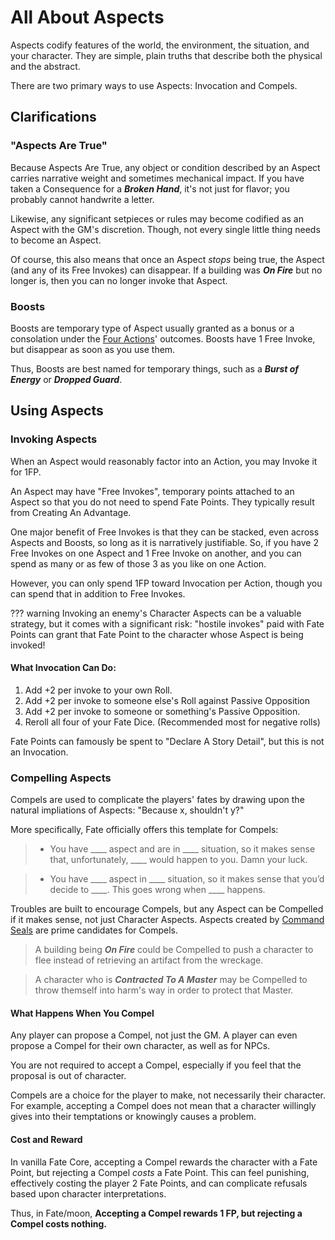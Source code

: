 # All About Aspects

Aspects codify features of the world, the environment, the situation, and your character. They are simple, plain truths that describe both the physical and the abstract. 

There are two primary ways to use Aspects: Invocation and Compels.

## Clarifications

### "Aspects Are True"

Because Aspects Are True, any object or condition described by an Aspect carries narrative weight and sometimes mechanical impact. If you have taken a Consequence for a ***Broken Hand***, it's not just for flavor; you probably cannot handwrite a letter. 

Likewise, any significant setpieces or rules may become codified as an Aspect with the GM's discretion. Though, not every single little thing needs to become an Aspect. 

Of course, this also means that once an Aspect *stops* being true, the Aspect (and any of its Free Invokes) can disappear. If a building was ***On Fire*** but no longer is, then you can no longer invoke that Aspect.

### Boosts 

Boosts are temporary type of Aspect usually granted as a bonus or a consolation under the [Four Actions](Four-Actions)' outcomes. Boosts have 1 Free Invoke, but disappear as soon as you use them.

Thus, Boosts are best named for temporary things, such as a ***Burst of Energy*** or ***Dropped Guard***.

## Using Aspects

### Invoking Aspects

When an Aspect would reasonably factor into an Action, you may Invoke it for 1FP. 

An Aspect may have "Free Invokes", temporary points attached to an Aspect so that you do not need to spend Fate Points. They typically result from Creating An Advantage.

One major benefit of Free Invokes is that they can be stacked, even across Aspects and Boosts, so long as it is narratively justifiable. So, if you have 2 Free Invokes on one Aspect and 1 Free Invoke on another, and you can spend as many or as few of those 3 as you like on one Action.

However, you can only spend 1FP toward Invocation per Action, though you can spend that in addition to Free Invokes.

??? warning
    Invoking an enemy's Character Aspects can be a valuable strategy, but it comes with a significant risk: "hostile invokes" paid with Fate Points can grant that Fate Point to the character whose Aspect is being invoked!

#### What Invocation Can Do:

1. Add +2 per invoke to your own Roll.
2. Add +2 per invoke to someone else's Roll against Passive Opposition
3. Add +2 per invoke to someone or something's Passive Opposition.
4. Reroll all four of your Fate Dice. (Recommended most for negative rolls)

Fate Points can famously be spent to "Declare A Story Detail", but this is not an Invocation.

### Compelling Aspects

Compels are used to complicate the players' fates by drawing upon the natural impliations of Aspects: "Because x, shouldn't y?"

More specifically, Fate officially offers this template for Compels:

> -   You have \_\_\_\_ aspect and are in \_\_\_\_ situation, so it makes sense that, unfortunately, \_\_\_\_ would happen to you. Damn your luck.

> -   You have \_\_\_\_ aspect in \_\_\_\_ situation, so it makes sense that you’d decide to \_\_\_\_. This goes wrong when \_\_\_\_ happens.

Troubles are built to encourage Compels, but any Aspect can be Compelled if it makes sense, not just Character Aspects. Aspects created by [Command Seals](command-seals) are prime candidates for Compels.

> A building being ***On Fire*** could be Compelled to push a character to flee instead of retrieving an artifact from the wreckage. 

> A character who is ***Contracted To A Master*** may be Compelled to throw themself into harm's way in order to protect that Master. 

#### What Happens When You Compel

Any player can propose a Compel, not just the GM. A player can even propose a Compel for their own character, as well as for NPCs. 

You are not required to accept a Compel, especially if you feel that the proposal is out of character.

Compels are a choice for the player to make, not necessarily their character. For example, accepting a Compel does not mean that a character willingly gives into their temptations or knowingly causes a problem. 

#### Cost and Reward 

In vanilla Fate Core, accepting a Compel rewards the character with a Fate Point, but rejecting a Compel *costs* a Fate Point. This can feel punishing, effectively costing the player 2 Fate Points, and can complicate refusals based upon character interpretations. 

Thus, in Fate/moon, **Accepting a Compel rewards 1 FP, but rejecting a Compel costs nothing.** 